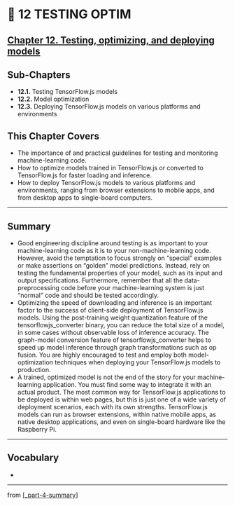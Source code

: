 # 💊 12 TESTING OPTIM

## [**Chapter 12.** Testing, optimizing, and deploying models]()

## Sub-Chapters

- **12.1.** Testing TensorFlow.js models
- **12.2.** Model optimization
- **12.3.** Deploying TensorFlow.js models on various platforms and environments

## This Chapter Covers

- The importance of and practical guidelines for testing and monitoring machine-learning code.
- How to optimize models trained in TensorFlow.js or converted to TensorFlow.js for faster loading and inference.
- How to deploy TensorFlow.js models to various platforms and environments, ranging from browser extensions to mobile apps, and from desktop apps to single-board computers.

---

## Summary

- Good engineering discipline around testing is as important to your machine-learning code as it is to your non-machine-learning code. However, avoid the temptation to focus strongly on “special” examples or make assertions on “golden” model predictions. Instead, rely on testing the fundamental properties of your model, such as its input and output specifications. Furthermore, remember that all the data-preprocessing code before your machine-learning system is just “normal” code and should be tested accordingly.
- Optimizing the speed of downloading and inference is an important factor to the success of client-side deployment of TensorFlow.js models. Using the post-training weight quantization feature of the tensorflowjs_converter binary, you can reduce the total size of a model, in some cases without observable loss of inference accuracy. The graph-model conversion feature of tensorflowjs_converter helps to speed up model inference through graph transformations such as op fusion. You are highly encouraged to test and employ both model-optimization techniques when deploying your TensorFlow.js models to production.
- A trained, optimized model is not the end of the story for your machine-learning application. You must find some way to integrate it with an actual product. The most common way for TensorFlow.js applications to be deployed is within web pages, but this is just one of a wide variety of deployment scenarios, each with its own strengths. TensorFlow.js models can run as browser extensions, within native mobile apps, as native desktop applications, and even on single-board hardware like the Raspberry Pi.

---

## **Vocabulary**

- 

---
from [[_part-4-summary]]

[//begin]: # "Autogenerated link references for markdown compatibility"
[_part-4-summary]: ../_part-4-summary.md "Part 4 Summary"
[//end]: # "Autogenerated link references"